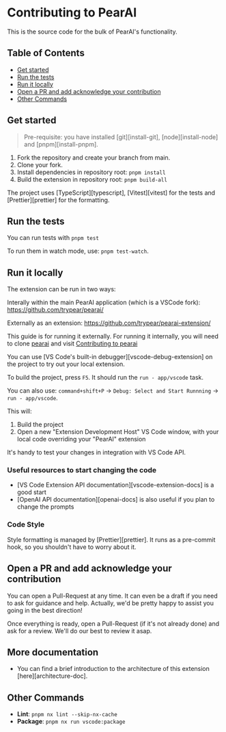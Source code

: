 # Contributing to PearAI

This is the source code for the bulk of PearAI's functionality.

## Table of Contents

- [Get started](#get-started)
- [Run the tests](#run-the-tests)
- [Run it locally](#run-it-locally)
- [Open a PR and add acknowledge your contribution](#open-a-pr-and-add-acknowledge-your-contribution)
- [Other Commands](#other-commands)

## Get started

> Pre-requisite: you have installed [git][install-git], [node][install-node] and [pnpm][install-pnpm].

1. Fork the repository and create your branch from main.
1. Clone your fork.
1. Install dependencies in repository root: `pnpm install`
1. Build the extension in repository root: `pnpm build-all`

The project uses [TypeScript][typescript], [Vitest][vitest] for the tests and [Prettier][prettier] for the formatting.

## Run the tests

You can run tests with `pnpm test`

To run them in watch mode, use: `pnpm test-watch`.

## Run it locally

The extension can be run in two ways:

Interally within the main PearAI application (which is a VSCode fork): https://github.com/trypear/pearai/

Externally as an extension: https://github.com/trypear/pearai-extension/

This guide is for running it externally. For running it internally, you will need to clone [pearai](https://github.com/trypear/pearai/) and visit [Contributing to pearai](https://github.com/trypear/pearai/blob/main/CONTRIBUTING.md)

You can use [VS Code's built-in debugger][vscode-debug-extension] on the project to try out your local extension.

To build the project, press `F5`. It should run the `run - app/vscode` task.

You can also use: `command+shift+P` -> `Debug: Select and Start Runnning` -> `run - app/vscode`.

This will:

1. Build the project
2. Open a new "Extension Development Host" VS Code window, with your local code overriding your "PearAI" extension

It's handy to test your changes in integration with VS Code API.

### Useful resources to start changing the code

- [VS Code Extension API documentation][vscode-extension-docs] is a good start
- [OpenAI API documentation][openai-docs] is also useful if you plan to change the prompts

### Code Style

Style formatting is managed by [Prettier][prettier]. It runs as a pre-commit hook, so you shouldn't have to worry about it.

## Open a PR and add acknowledge your contribution

You can open a Pull-Request at any time. It can even be a draft if you need to ask for guidance and help. Actually, we'd be pretty happy to assist you going in the best direction!

Once everything is ready, open a Pull-Request (if it's not already done) and ask for a review. We'll do our best to review it asap.

## More documentation

- You can find a brief introduction to the architecture of this extension [here][architecture-doc].

## Other Commands

- **Lint**: `pnpm nx lint --skip-nx-cache`
- **Package**: `pnpm nx run vscode:package`‍
